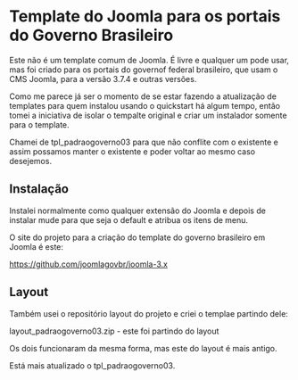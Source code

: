 # Template do Joomla para os portais do Governo Brasileiro
Este não é um template comum de Joomla. É livre e qualquer um pode usar, mas foi criado para os portais do governof federal brasileiro, que usam o CMS Joomla, para a versão 3.7.4 e outras versões.

Como me parece já ser o momento de se estar fazendo a atualização de templates para quem instalou usando o quickstart há algum tempo, então tomei a iniciativa de isolar o tempalte original e criar um instalador somente para o template.

Chamei de tpl_padraogoverno03 para que não conflite com o existente e assim possamos manter o existente e poder voltar ao mesmo caso desejemos.

## Instalação
Instalei normalmente como qualquer extensão do Joomla e depois de instalar mude para que seja o default e atribua os itens de menu.


O site do projeto para a criação do template do governo brasileiro em Joomla é este:

https://github.com/joomlagovbr/joomla-3.x

## Layout

Também usei o repositório layout do projeto e criei o templae partindo dele:

 layout_padraogoverno03.zip - este foi partindo do layout
  
Os dois funcionaram da mesma forma, mas este do layout é mais antigo. 

Está mais atualizado o tpl_padraogoverno03.
